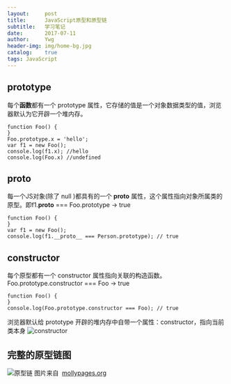 ```yaml
---
layout:     post
title:      JavaScript原型和原型链
subtitle:   学习笔记 
date:       2017-07-11
author:     Ywg
header-img: img/home-bg.jpg
catalog:    true
tags: JavaScript
---
```


## prototype
每个**函数**都有一个 prototype 属性，它存储的值是一个对象数据类型的值，浏览器默认为它开辟一个堆内存。
```
function Foo() {
}
Foo.prototype.x = 'hello';
var f1 = new Foo();
console.log(f1.x); //hello
console.log(Foo.x) //undefined
```

## __proto__
每一个JS对象(除了 null )都具有的一个 __proto__ 属性，这个属性指向对象所属类的原型。即f1.__proto__ === Foo.prototype ->  true
```
function Foo() {
}
var f1 = new Foo();
console.log(f1.__proto__ === Person.prototype); // true
```

## constructor
每个原型都有一个 constructor 属性指向关联的构造函数。 Foo.prototype.constructor === Foo ->  true 
```
function Foo() {
}
console.log(Foo.prototype.constructor === Foo); // true
```
浏览器默认给 prototype 开辟的堆内存中自带一个属性：constructor，指向当前类本身
![constructor](http://images.cnitblog.com/blog/138012/201409/172130097842386.png)

## 完整的原型链图
![原型链](http://www.mollypages.org/tutorials/jsobj_full.jpg)
图片来自  [mollypages.org](http://www.mollypages.org/tutorials/js.mp) 
